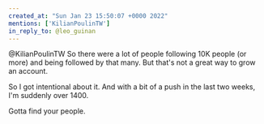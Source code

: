 ```yaml
---
created_at: "Sun Jan 23 15:50:07 +0000 2022"
mentions: ['KilianPoulinTW']
in_reply_to: @leo_guinan
---
```


@KilianPoulinTW So there were a lot of people following 10K people (or more) and being followed by that many. But that's not a great way to grow an account. 

So I got intentional about it. And with a bit of a push in the last two weeks, I'm suddenly over 1400.

Gotta find your people.